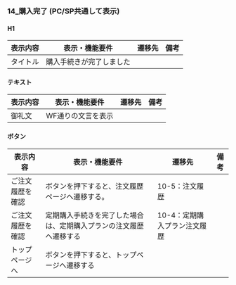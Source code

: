 ### 14_購入完了 (PC/SP共通して表示)
#### H1
|表示内容|表示・機能要件|遷移先|備考|
|---|---|---|---|
|タイトル|購入手続きが完了しました|||

#### テキスト
|表示内容|表示・機能要件|遷移先|備考|
|---|---|---|---|
|御礼文|WF通りの文言を表示|||

#### ボタン
|表示内容|表示・機能要件|遷移先|備考|
|---|---|---|---|
|ご注文履歴を確認|ボタンを押下すると、注文履歴ページへ遷移する。|10-5：注文履歴||
|ご注文履歴を確認|定期購入手続きを完了した場合は、定期購入プランの注文履歴へ遷移する|10-4：定期購入プラン注文履歴||
|トップページへ|ボタンを押下すると、トップページへ遷移する|||